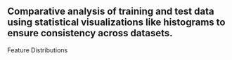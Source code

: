 Comparative analysis of training and test data using statistical visualizations like histograms to ensure consistency across datasets.
---
Feature Distributions
